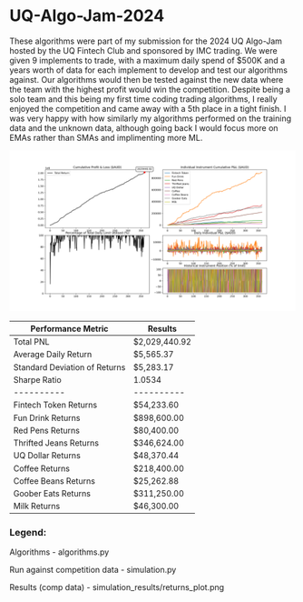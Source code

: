 # UQ-Algo-Jam-2024

These algorithms were part of my submission for the 2024 UQ Algo-Jam hosted by the UQ Fintech Club and sponsored by IMC trading. We were given 9 implements to trade, with a maximum daily spend of $500K and a years worth of data for each implement to develop and test our algorithms against. Our algorithms would then be tested against the new data where the team with the highest profit would win the competition. Despite being a solo team and this being my first time coding trading algorithms, I really enjoyed the competition and came away with a 5th place in a tight finish. I was very happy with how similarly my algorithms performed on the training data and the unknown data, although going back I would focus more on EMAs rather than SMAs and implimenting more ML. 

<img title="performance" alt="results" src="./simulation_results/returns_plot.png">

| Performance Metric | Results |
| --- | ----------- |
| Total PNL | $2,029,440.92 |
| Average Daily Return | $5,565.37 |
| Standard Deviation of Returns | $5,283.17 |
| Sharpe Ratio | 1.0534 |
| ---------- | ---------- |
| Fintech Token Returns | $54,233.60 |
| Fun Drink Returns | $898,600.00 |
| Red Pens Returns | $80,400.00 |
| Thrifted Jeans Returns | $346,624.00 |
| UQ Dollar Returns | $48,370.44 |
| Coffee Returns | $218,400.00 |
| Coffee Beans Returns | $25,262.88 |
| Goober Eats Returns | $311,250.00 |
| Milk Returns | $46,300.00 |


### Legend:

Algorithms - algorithms.py

Run against competition data - simulation.py 

Results (comp data) - simulation_results/returns_plot.png


